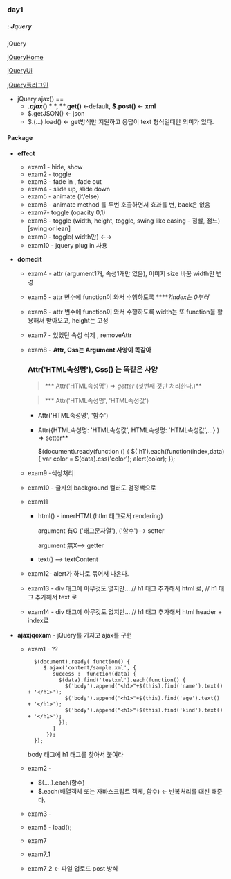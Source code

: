 ### day1 

##### : Jquery

jQuery

[jQueryHome](http://jquery.com)

[jQueryUi](https://jqueryui.com/)

[jQuery플러그인](https://plugins.jquery.com/)



* jQuery.ajax()     ==     
  * **$.ajax()**, **$.get()** ←default, **$.post()**   ←  **xml**
  * $.getJSON()   ←  json
  * $.(...).load()    ←  get방식만 지원하고 응답이 text 형식일때만 의미가 있다.



#### Package

* **effect**
  * exam1 - hide, show
  * exam2 - toggle
  * exam3 - fade in , fade out
  * exam4 - slide up, slide down
  * exam5 - animate (if/else)
  * exam6 - animate method 를 두번 호출하면서 효과를 변, back은 없음
  * exam7- toggle (opacity 0,1)
  * exam8 - toggle (width, height, toggle, swing like easing - 점빨, 점느) [swing or lean]
  * exam9 - toggle( width만) ←→
  * exam10 -  jquery plug in 사용



* **domedit**

  * exam4 - attr (argument1개, 속성1개만 있음), 이미지 size 바꿈 width만 변경

  * exam5 - attr 변수에 function이 와서 수행하도록 *****?index는 0부터*

  * exam6 - attr 변수에 function이 와서 수행하도록 width는 또 function을 활용해서 받아오고, height는 고정

  * exam7 - 있었던 속성 삭제 , removeAttr

  * exam8 - **Attr, Css는 Argument 사양이 똑같아**

    ### Attr('HTML속성명'), Css() 는 똑같은 사양

    > *** Attr('HTML속성명') ⇒ *getter* (첫번째 것만 처리한다.)**

    > *** Attr('HTML속성명', 'HTML속성값')

    - Attr('HTML속성명', '함수')

    - Attr({HTML속성명: 'HTML속성값', HTML속성명: 'HTML속성값',...} ) ⇒ setter**

      $(document).ready(function () { $('h1').each(function(index,data) { var color = $(data).css('color'); alert(color); });

  * exam9 -색상처리

  * exam10 - 글자의 background 컬러도 검정색으로

  * exam11

    - html() -  innerHTML(htlm 태그로서 rendering)

      argument 有O ('태그문자열'),  ('함수')—> setter

      argument 無X—> getter

    - text() —> textContent

  * exam12- alert가 하나로 묶어서 나온다.

  * exam13 - div 태그에 아무것도 없지만... // h1 태그 추가해서 html 로, // h1 태그 추가해서 text 로

  * exam14 - div 태그에 아무것도 없지만... // h1 태그 추가해서 html  header + index로

  

* **ajaxjqexam** - jQuery를 가지고 ajax를 구현

  * exam1 - ??

    ```
      $(document).ready( function() {
         $.ajax('content/sample.xml', {
            success :  function(data) {                    
              $(data).find('testxml').each(function() { 
                $('body').append("<h1>"+$(this).find('name').text() + '</h1>');
                $('body').append("<h1>"+$(this).find('age').text() + '</h1>');
                $('body').append("<h1>"+$(this).find('kind').text() + '</h1>');
              });
            }
          });
      });
    ```

    body 태그에 h1 태그를 찾아서 붙여라

  * exam2 -

    - $(....).each(함수)
    - $.each(배열객체 또는 자바스크립트 객체, 함수) ← 반복처리를 대신 해준다.

  * exam3 -

  * exam5 - load();

  * exam7

  * exam7_1

  * exam7_2 ← 파일 업로드 post 방식